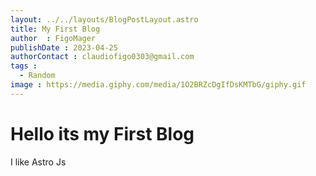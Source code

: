 ```yaml
---
layout: ../../layouts/BlogPostLayout.astro
title: My First Blog
author  : FigoMager
publishDate : 2023-04-25
authorContact : claudiofigo0303@gmail.com
tags :  
  - Random
image : https://media.giphy.com/media/1O2BRZcDgIfDsKMTbG/giphy.gif
---
```

# Hello its my First Blog

I like Astro Js